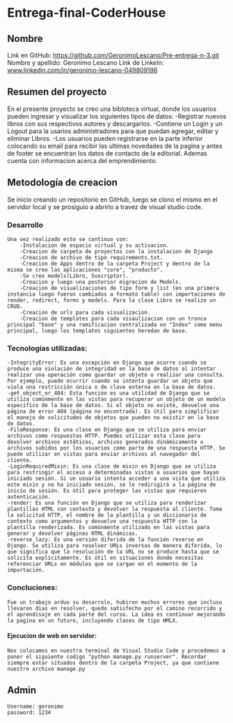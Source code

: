 # Entrega-final-CoderHouse

## Nombre

Link en GitHub: https://github.com/GeronimoLescano/Pre-entrega-n-3.git
Nombre y apellido: Geronímo Lescano
Link de LinkeIn: www.linkedin.com/in/geronimo-lescano-049809196

## Resumen del proyecto
 
 En el presente proyecto se creo una bibloteca virtual, donde los usuarios pueden ingresar y visualizar los siguientes tipos de datos:
 -Registrar nuevos libros con sus respectivos autores y descargarlos.
 -Contiene un Login y un Logout para la usarios administradores para que puedan agregar, editar y eliminar Libros.
 -Los usuarios pueden registrarse en la parte inferior colocando su email para recibir las ultimas novedades de la pagina y antes de footer se encuentran los datos de contacto de la editorial. Ademas cuenta con informacion acerca del emprendimiento.

 ## Metodología de creacion
 
 Se inicio creando un repositorio en GitHub, luego se clono el mismo en el servidor local y se prosiguio a abrirlo a travez de visual studio code.
 
 ### Desarrollo
    
    Una vez realizado esto se continuo con:
        -Instalacion de espacio virtual y su activacion.
        -Creacion de carpeta de proyectos con la instalacion de Django
        -Creacion de archivo de tipo requirements.txt.
        -Creacion de Apps dentro de la carpeta Project y dentro de la misma se creo las aplicaciones "core", "producto".
        -Se creo models(Libro, Suscriptor).
        -Creacion y luego una posterior migracion de Models.
        -Creacion de visualizaciones de tipo form y list (en una primera instancia luego fueron cambiados a formato table) con importaciones de render, redirect, forms y models. Para la clase Libro se realizo un CRUD.
        -Creacion de urls para cada visualizacion.
        -Creacion de templates para cada visaulizacion con un tronco principal "base" y una ramificacion centralizada en "Index" como menu principal, luego los templates siguientes heredan de base.

### Tecnologías utilizadas:
    
    -IntegrityError: Es una excepción en Django que ocurre cuando se produce una violación de integridad en la base de datos al intentar realizar una operación como guardar un objeto o realizar una consulta. Por ejemplo, puede ocurrir cuando se intenta guardar un objeto que viola una restricción única o de clave externa en la base de datos.
    -get_object_or_404: Esta función es una utilidad de Django que se utiliza comúnmente en las vistas para recuperar un objeto de un modelo específico de la base de datos. Si el objeto no existe, devuelve una página de error 404 (página no encontrada). Es útil para simplificar el manejo de solicitudes de objetos que pueden no existir en la base de datos.
    -FileResponse: Es una clase en Django que se utiliza para enviar archivos como respuestas HTTP. Puedes utilizar esta clase para devolver archivos estáticos, archivos generados dinámicamente o archivos subidos por los usuarios como parte de una respuesta HTTP. Se puede utilizar en vistas para enviar archivos al navegador del cliente.
    -LoginRequiredMixin: Es una clase de mixin en Django que se utiliza para restringir el acceso a determinadas vistas a usuarios que hayan iniciado sesión. Si un usuario intenta acceder a una vista que utiliza este mixin y no ha iniciado sesión, se le redirigirá a la página de inicio de sesión. Es útil para proteger las vistas que requieren autenticación.
    -render: Es una función en Django que se utiliza para renderizar plantillas HTML con contexto y devolver la respuesta al cliente. Toma la solicitud HTTP, el nombre de la plantilla y un diccionario de contexto como argumentos y devuelve una respuesta HTTP con la plantilla renderizada. Es comúnmente utilizado en las vistas para generar y devolver páginas HTML dinámicas.
    -reverse_lazy: Es una versión diferida de la función reverse en Django. Se utiliza para resolver URLs inversas de manera diferida, lo que significa que la resolución de la URL no se produce hasta que se solicita explícitamente. Es útil en situaciones donde necesitas referenciar URLs en módulos que se cargan en el momento de la importación.

### Concluciones: 
    
    Fue un trabajo arduo su desarrolo, hubiron muchos errores que incluso llevaron dias en resolver, quedo satisfecho por el camino recorrido y el aprendisaje en cada parte del curso. La idea es continuar mejorando la pagina en un futuro, incluyendo clases de tipo HMLX.


#### Ejecucion de web en servidor:
    
    Nos colocamos en nuestra terminal de Visual Studio Code y procedemos a poner el siguiente codigo "python manage.py runserver". Recordar siempre estar situados dentro de la carpeta Project, ya que contiene nuestro archivo manage.py

## Admin

    Username: geronimo
    password: 1234
